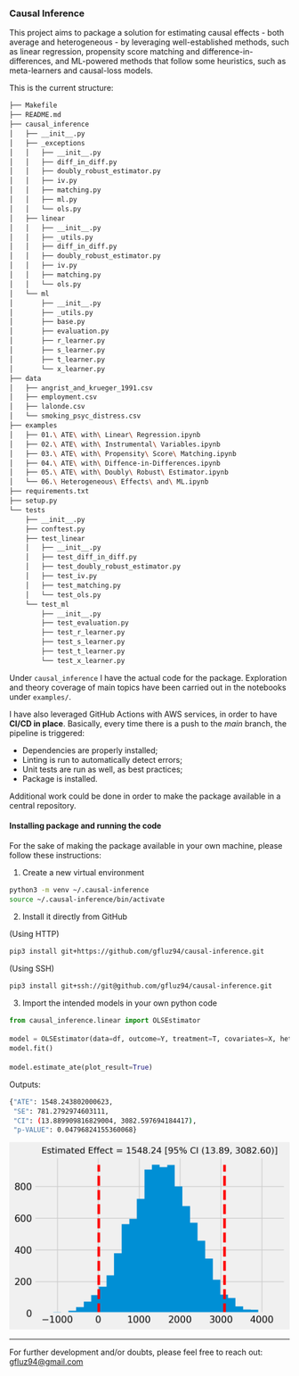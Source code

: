 ### Causal Inference

This project aims to package a solution for estimating causal effects - both average and heterogeneous - by leveraging well-established methods, such as linear regression, propensity score matching and difference-in-differences, and ML-powered methods that follow some heuristics, such as meta-learners and causal-loss models.

This is the current structure:

```sh
├── Makefile
├── README.md
├── causal_inference
│   ├── __init__.py
│   ├── _exceptions
│   │   ├── __init__.py
│   │   ├── diff_in_diff.py
│   │   ├── doubly_robust_estimator.py
│   │   ├── iv.py
│   │   ├── matching.py
│   │   ├── ml.py
│   │   └── ols.py
│   ├── linear
│   │   ├── __init__.py
│   │   ├── _utils.py
│   │   ├── diff_in_diff.py
│   │   ├── doubly_robust_estimator.py
│   │   ├── iv.py
│   │   ├── matching.py
│   │   └── ols.py
│   └── ml
│       ├── __init__.py
│       ├── _utils.py
│       ├── base.py
│       ├── evaluation.py
│       ├── r_learner.py
│       ├── s_learner.py
│       ├── t_learner.py
│       └── x_learner.py
├── data
│   ├── angrist_and_krueger_1991.csv
│   ├── employment.csv
│   ├── lalonde.csv
│   └── smoking_psyc_distress.csv
├── examples
│   ├── 01.\ ATE\ with\ Linear\ Regression.ipynb
│   ├── 02.\ ATE\ with\ Instrumental\ Variables.ipynb
│   ├── 03.\ ATE\ with\ Propensity\ Score\ Matching.ipynb
│   ├── 04.\ ATE\ with\ Diffence-in-Differences.ipynb
│   ├── 05.\ ATE\ with\ Doubly\ Robust\ Estimator.ipynb
│   └── 06.\ Heterogeneous\ Effects\ and\ ML.ipynb
├── requirements.txt
├── setup.py
└── tests
    ├── __init__.py
    ├── conftest.py
    ├── test_linear
    │   ├── __init__.py
    │   ├── test_diff_in_diff.py
    │   ├── test_doubly_robust_estimator.py
    │   ├── test_iv.py
    │   ├── test_matching.py
    │   └── test_ols.py
    └── test_ml
        ├── __init__.py
        ├── test_evaluation.py
        ├── test_r_learner.py
        ├── test_s_learner.py
        ├── test_t_learner.py
        └── test_x_learner.py
```

Under `causal_inference` I have the actual code for the package. Exploration and theory coverage of main topics have been carried out in the notebooks under `examples/`. 

I have also leveraged GitHub Actions with AWS services, in order to have **CI/CD in place**. Basically, every time there is a push to the *main* branch, the pipeline is triggered:

- Dependencies are properly installed;
- Linting is run to automatically detect errors;
- Unit tests are run as well, as best practices;
- Package is installed.

Additional work could be done in order to make the package available in a central repository.


#### Installing package and running the code

For the sake of making the package available in your own machine, please follow these instructions:

1. Create a new virtual environment

```sh
python3 -m venv ~/.causal-inference
source ~/.causal-inference/bin/activate
```

2. Install it directly from GitHub

(Using HTTP)
```sh
pip3 install git+https://github.com/gfluz94/causal-inference.git
```

(Using SSH)
```sh
pip3 install git+ssh://git@github.com/gfluz94/causal-inference.git
```

3. Import the intended models in your own python code

```python
from causal_inference.linear import OLSEstimator

model = OLSEstimator(data=df, outcome=Y, treatment=T, covariates=X, heterogeneous=False)
model.fit()

model.estimate_ate(plot_result=True)
```

Outputs:
```sh
{"ATE": 1548.243802000623,
 "SE": 781.2792974603111,
 "CI": (13.889909816829004, 3082.597694184417),
 "p-VALUE": 0.04796824155360068}
```

![](./media/output_ate.png)


___

For further development and/or doubts, please feel free to reach out: gfluz94@gmail.com
